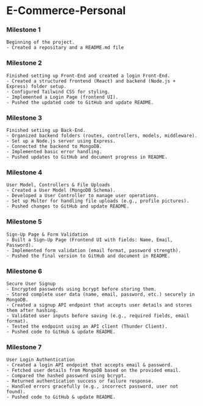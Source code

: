 # E-Commerce-Personal


### Milestone 1

    Beginning of the project.
    - Created a repositary and a README.md file

### Milestone 2

    Finished setting up Front-End and created a login Front-End.
    - Created a structured frontend (React) and backend (Node.js + Express) folder setup.
    - Configured Tailwind CSS for styling.
    - Implemented a Login Page (frontend UI).
    - Pushed the updated code to GitHub and update README.

### Milestone 3
    
    Finished setiing up Back-End.
    - Organized backend folders (routes, controllers, models, middleware).
    - Set up a Node.js server using Express.
    - Connected the backend to MongoDB.
    - Implemented basic error handling.
    - Pushed updates to GitHub and document progress in README.

### Milestone 4

    User Model, Controllers & File Uploads
    - Created a User Model (MongoDB Schema).
    - Developed a User Controller to manage user operations.
    - Set up Multer for handling file uploads (e.g., profile pictures).
    - Pushed changes to GitHub and update README.

### Milestone 5

    Sign-Up Page & Form Validation
    - Built a Sign-Up Page (Frontend UI with fields: Name, Email, Password).
    - Implemented form validation (email format, password strength).
    - Pushed the final version to GitHub and document in README.

### Milestone 6

    Secure User Signup
    - Encrypted passwords using bcrypt before storing them.
    - Stored complete user data (name, email, password, etc.) securely in MongoDB.
    - Created a signup API endpoint that accepts user details and stores them after hashing.
    - Validated user inputs before saving (e.g., required fields, email format).
    - Tested the endpoint using an API client (Thunder Client).
    - Pushed code to GitHub & update README.

### Milestone 7

    User Login Authentication
    - Created a login API endpoint that accepts email & password.
    - Fetched user details from MongoDB based on the provided email.
    - Compared the hashed password using bcrypt.
    - Returned authentication success or failure response.
    - Handled errors gracefully (e.g., incorrect password, user not found).
    - Pushed code to GitHub & update README.
